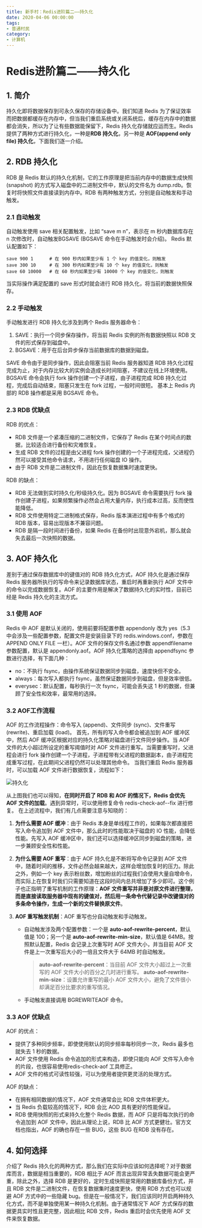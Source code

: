 ```yaml
---
title: 新手村：Redis进阶篇二——持久化
date: 2020-04-06 00:00:00
tags:
- 普通村民
category:
- 计算机
---
```


# Redis进阶篇二——持久化

## 1. 简介

持久化即将数据保存到可永久保存的存储设备中。我们知道 Redis 为了保证效率而把数据都缓存在内存中，但当我们重启系统或关闭系统后，缓存在内存中的数据都会消失，所以为了让有些数据能保留下，Redis 持久化存储就应运而生。Redis 提供了两种方式进行持久化，一种是**RDB 持久化**，另一种是 **AOF(append only file) 持久化**，下面我们逐一介绍。

## 2. RDB 持久化

RDB 是 Redis 默认的持久化机制，它的工作原理是把当前内存中的数据生成快照 (snapshot) 的方式写入磁盘中的二进制文件中，默认的文件名为 dump.rdb。恢复时将快照文件直接读到内存中。RDB 有两种触发方式，分别是自动触发和手动触发。

### 2.1 自动触发

自动触发使用 save 相关配置触发，比如 “save m n”，表示在 m 秒内数据库存在 n 次修改时，自动触发BGSAVE (BGSAVE 命令在手动触发时会介绍)。
Redis 默认配置如下：

```
save 900 1      # 在 900 秒内如果至少有 1 个 key 的值变化，则触发
save 300 10     # 在 300 秒内如果至少有 10 个 key 的值变化，则触发
save 60 10000   # 在 60 秒内如果至少有 10000 个 key 的值变化，则触发
```

当实际操作满足配置的 save 形式时就会进行 RDB 持久化，将当前的数据快照保存。

### 2.2 手动触发

手动触发进行 RDB 持久化涉及到两个 Redis 服务器命令：

1. SAVE：执行一个同步保存操作，将当前 Redis 实例的所有数据快照以 RDB 文件的形式保存到磁盘中。
2. BGSAVE：用于在后台异步保存当前数据库的数据到磁盘。

SAVE 命令由于是同步操作，因此会阻塞当前 Redis 服务器知道 RDB 持久化过程完成为止，对于内存比较大的实例会造成长时间阻塞，不建议在线上环境使用。
BGSAVE 命令会执行 fork 操作创建一个子进程，由子进程完成 RDB 持久化过程，完成后自动结束，阻塞只发生在 fork 过程，一般时间很短。
基本上 Redis 内部的 RDB 操作都是采用 BGSAVE  命令。

### 2.3 RDB 优缺点

RDB 的优点：

- RDB 文件是一个紧凑压缩的二进制文件，它保存了 Redis 在某个时间点的数据，比较适合进行备份和灾难恢复。
- 生成 RDB 文件的过程是由父进程 fork 操作创建的一个子进程完成，父进程仍然可以接受其他命令请求，不用进行任何磁盘 IO 操作。
- 由于 RDB 文件是二进制文件，因此在恢复数据集时速度更快。

RDB 的缺点：

- RDB 无法做到实时持久化/秒级持久化。因为 BGSAVE 命令需要执行 fork 操作创建子进程，如果频繁操作必然会占用大量内存，执行成本过高，反而使性能降低。
- RDB 文件使用特定二进制格式保存，Redis 版本演进过程中有多个格式的 RDB 版本，容易出现版本不兼容问题。
- RDB 是隔一段时间进行备份，如果 Redis 在备份时出现意外宕机，那么就会失去最后一次快照的数据。

## 3. AOF 持久化

差别于通过保存数据库中的键值对的 RDB 持久化方式，AOF 持久化是通过保存 Redis 服务器所执行的写命令来记录数据库状态，重启时再重新执行 AOF 文件中的命令以完成数据恢复。AOF 的主要作用是解决了数据持久化的实时性，目前已经是 Redis 持久化的主流方式。

### 3.1 使用 AOF

Redis 中 AOF 是默认关闭的，使用前要将配置参数 appendonly 改为 yes（5.3 中会涉及一些配置参数，配置文件是安装目录下的 redis.windows.conf，参数在 APPEND ONLY FILE 一栏）。AOF 文件的保存文件名通过参数 appendfilename 参数配置，默认是 appendonly.aof。AOF 持久化策略的选择由 appendfsync 参数进行选择，有下面几种：

- no：不执行 fsync，由操作系统保证数据同步到磁盘，速度快但不安全。
- always：每次写入都执行 fsync，虽然保证数据同步到磁盘，但是效率很低。
- everysec：默认配置，每秒执行一次 fsync，可能会丢失这 1 秒的数据，但兼顾了安全性和效率，最常用的选择。

### 3.2 AOF工作流程

AOF 的工作流程操作：命令写入 (append)、文件同步 (sync)、文件重写 (rewrite)、重启加载 (load)。
首先，所有的写入命令都会被追加到 AOF 缓冲区中，然后 AOF 缓冲区根据对应的持久化策略对磁盘进行文件同步操作。当 AOF 文件的大小超过所设定的重写阈值时对 AOF 文件进行重写。当需要重写时，父进程会进行 fork 操作创建一个子进程，子进程带有父进程的数据副本，由子进程完成重写过程，在此期间父进程仍然可以处理其他命令。
当我们重启 Redis 服务器时，可以加载 AOF 文件进行数据恢复，流程如下：

![持久化](http://img.multiparam.com/npc/redis/p7.jpg)

从上图我们也可以得知，**在同时开启了 RDB 和 AOF 的情况下，Redis 会优先 AOF 文件的加载**。遇到异常时，可以使用修复命令 redis-check-aof--fix 进行修复。
在上述流程中，我们有几点需要注意与知晓的：

1. **为什么需要 AOF 缓冲**：由于 Redis 本身是单线程工作的，如果每次都直接把写入命令追加到 AOF 文件中，那么此时的性能取决于磁盘的 IO 性能，会降低性能。先写入 AOF 缓冲区中，我们还可以选择缓冲区同步到磁盘的策略，进一步兼顾安全性和性能。
2. **为什么需要 AOF 重写**：由于 AOF 持久化是不断将写命令记录到 AOF 文件中，随着时间的推移，文件必然会越来越大，这样会增加恢复时的压力。除此之外，例如一个 key 表示粉丝数，增加粉丝的过程我们会使用大量自增命令，而实际上在恢复时我们只需要知道在这段时间内总共增加了多少即可。这个例子也正指明了重写机制的工作原理：**AOF 文件重写并非是对原文件进行整理，而是直接读取服务器中现有的键值对，然后用一条命令代替记录中改键值对的多条命令操作，生成一个新的文件替换原文件**。
3. **AOF 重写触发机制**：AOF 重写也分自动触发和手动触发。

    - 自动触发涉及两个配置参数：一个是 **auto-aof-rewrite-percent**，默认值是 100；另一个是 **auto-aof-rewrite-min-size**，默认值是 64MB。按照默认配置，Redis 会记录上次重写时 AOF 文件大小，并当目前 AOF 文件是上一次重写后大小的一倍且文件大于 64MB 时自动触发。

        > **auto-aof-rewrite-percent**：当目前 AOF 文件大小超过上一次重写的 AOF 文件大小的百分之几时进行重写。
        > **auto-aof-rewrite-min-size**：设置允许重写的最小 AOF 文件大小，避免了文件很小却满足百分比要求的重写情况。

    - 手动触发直接调用 BGREWRITEAOF 命令。

### 3.3 AOF 优缺点

AOF 的优点：

- 提供了多种同步频率，即使使用默认的同步频率每秒同步一次，Redis 最多也就失去 1 秒的数据。
- AOF 文件使用 Redis 命令追加的形式来构造，即使只能向 AOF 文件写入命令的片段，也很容易使用redis-check-aof 工具修正。
- AOF 文件的格式可读性较强，可以为使用者提供更灵活的处理方式。

AOF 的缺点：

- 在拥有相同数据的情况下，AOF 文件通常会比 RDB 文件体积更大。
- 当 Redis 负载较高的情况下，RDB 会比 AOD 具有更好的性能保证。
- RDB 使用快照的形式来持久化整个 Redis 数据，而 AOF 只是将每次执行的命令追加到 AOF 文件中，因此从理论上说，RDB 比 AOF 方式更健壮。官方文档也指出，AOF 的确也存在一些 BUG，这些 BUG 在RDB 没有存在。

## 4. 如何选择

介绍了 Redis 持久化的两种方式，那么我们在实际中应该如何选择呢？对于数据库而言，数据是相当重要的，RDB 相比于 AOF 而言出现异常丢失数据可能会更严重，除此之外，选择 RDB 是更好的，定时生成快照是常用的数据库备份方式，并且 RDB 文件是二进制文件，在恢复数据集时速度更快，使用 RDB 方式也可以规避 AOF 方式中的一些隐藏 bug。但是在一般情况下，我们应该同时开启两种持久化方式，而不是单独使用某一种持久化机制。由于通常情况下 AOF 方式保存的数据更具实时性且更完整，因此相比 RDB 文件，Redis 重启时会优先使用 AOF 文件来恢复数据。